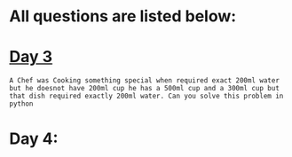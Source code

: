 # All questions are listed below:

# [Day 3](https://github.com/TimilsinaBimal/30-Day-Python-Challenge/blob/master/day3.py)
```A Chef was Cooking something special when required exact 200ml water but he doesnot have 200ml cup he has a 500ml cup and a 300ml cup but that dish required exactly 200ml water. Can you solve this problem in python ```

# Day 4:
